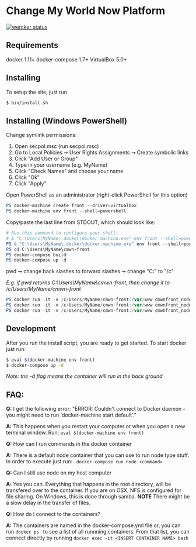 Change My World Now Platform
============================

[![wercker status](https://app.wercker.com/status/89d783b307249e7b765a4d044ff24a0f/m "wercker status")](https://app.wercker.com/project/bykey/89d783b307249e7b765a4d044ff24a0f)


Requirements
------------

docker 1.11+
docker-compose 1.7+
VirtualBox 5.0+

Installing
----------

To setup the site, just run 

```bash
$ bin/install.sh
```

Installing (Windows PowerShell)
---------------------------------------------

Change symlink permissions:

1. Open secpol.msc (run secpol.msc)
1. Go to Local Policies ➞ User Rights Assignments ➞ Create symbolic links
1. Click "Add User or Group"
1. Type in your username (e.g. MyName)
1. Click "Check Names" and choose your name
1. Click "Ok"
1. Click "Apply"

Open PowerShell as an administrator (right-click PowerShell for this option)

```powershell
PS docker-machine create front --driver=virtualbox
PS docker-machine env front --shell=powershell
```

Copy/paste the last line from STDOUT, which should look like:

```powershell
# Run this command to configure your shell:
# & "C:\Users\MyName\.docker\docker-machine.exe" env front --shell=powershell | Invoke-Expression
PS & "C:\Users\MyName\.docker\docker-machine.exe" env front --shell=powershell | Invoke-Expression
PS cd C:\Users\MyName\cmwn-front
PS docker-compose build
PS docker-compose up -d
```

pwd ➞ change back slashes to forward slashes ➞ change "C:" to "/c"

_E.g. if pwd returns C:\Users\MyName\cmwn-front, then change it to
/c/Users/MyName/cmwn-front_

```powershell
PS docker run -it -v /c/Users/MyName/cmwn-front:/var/www cmwnfront_node npm install
PS docker run -it -v /c/Users/MyName/cmwn-front:/var/www cmwnfront_node npm rebuild node-sass
PS docker run -it -v /c/Users/MyName/cmwn-front:/var/www cmwnfront_node gulp build
```

Development 
-----------

After you run the install script, you are ready to get started.  To start docker just run:

```bash
$ eval $(docker-machine env front)
$ docker-compose up -d
```

_Note: the -d flag means the container will run in the back ground_


FAQ:
---

__Q:__ I get the following error: "ERROR: Couldn't connect to Docker daemon - you might need to run 'docker-machine start default'."

__A:__ This happens when you restart your computer or when you open a new terminal window.  Run: ``eval $(docker-machine env front)``

__Q:__ How can I run commands in the docker container

__A:__ There is a default node container that you can use to run node type stuff.  In order to execute just run: `` docker-compose run node <command>``

__Q:__ Can I still use node on my host computer

__A:__ Yes you can.  Everything that happens in the root directory, will be transfered over to the container.  If you are on OSX, NFS
     is configured for file sharing.  On Windows, this is done through samba.  __NOTE__ There might be a slow delay in the transfer of files.

__Q:__ How do I connect to the containers?

__A:__ The containers are named in the docker-compose.yml file or, you can run ```docker ps ``` to see a list of all runnning containers.
    From that list, you can connect directly by running ```docker exec -it <INSERT CONTAINER NAME> bash ```
